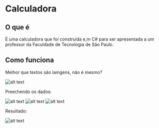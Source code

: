 # Calculadora
## O que é
É uma calculadora que foi construída e,m C# para ser apresentada a um professor da Faculdade de Tecnologia de São Paulo.

## Como funciona
Melhor que textos são iamgens, não é mesmo?

![alt text](https://i.imgur.com/lvFAr0S.png)

Preechendo os dados:

![alt text](https://i.imgur.com/kN3iDNJ.png)
![alt text](https://i.imgur.com/dRB4N88.png)
![alt text](https://i.imgur.com/QFIHgwV.png)

Resultado:

![alt text](https://i.imgur.com/1bapi5h.png)
